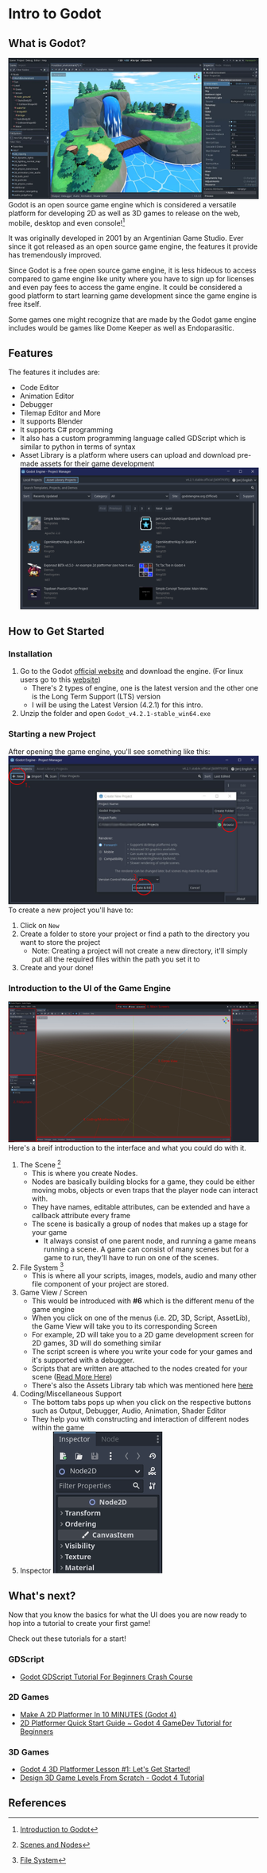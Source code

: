 # Intro to Godot

## What is Godot?
![Godot Game Engine.png](02-3d-outdoor-with-editor.png)
Godot is an open source game engine which is considered a versatile platform for developing 2D as well as 3D games to release on the web, mobile, desktop and even console![^1]

It was originally developed in 2001 by an Argentinian Game Studio. Ever since it got released as an open source game engine, the features it provide has tremendously improved.

Since Godot is a free open source game engine, it is less hideous to access compared to game engine like unity where you have to sign up for licenses and even pay fees to access the game engine.
It could be considered a good platform to start learning game development since the game engine is free itself.

Some games one might recognize that are made by the Godot game engine includes would be games like Dome Keeper as well as Endoparasitic.

## Features

The features it includes are:
- Code Editor
- Animation Editor
- Debugger
- Tilemap Editor and More
- It supports Blender
- It supports C# programming
- It also has a custom programming language called GDScript which is similar to python in terms of syntax
- Asset Library is a platform where users can upload and download pre-made assets for their game development
![Godot Asset Library](Godot-intro-2.jpg)

## How to Get Started
### Installation
1. Go to the Godot [official website](https://godotengine.org/) and download the engine. (For linux users go to this [website](https://godotengine.org/download/linux/))
	- There's 2 types of engine, one is the latest version and the other one is the Long Term Support (LTS) version
	- I will be using the Latest Version (4.2.1) for this intro.
2. Unzip the folder and open `Godot_v4.2.1-stable_win64.exe`
### Starting a new Project
After opening the game engine, you'll see something like this:
![Godot Project Menu](Godot-intro-1.jpg)
To create a new project you'll have to:
1. Click on `New`
2. Create a folder to store your project or find a path to the directory you want to store the project
	- Note: Creating a project will not create a new directory, it'll simply put all the required files within the path you set it to
3. Create and your done!
### Introduction to the UI of the Game Engine
![Godot Project View](Godot-intro-3.jpg)
Here's a breif introduction to the interface and what you could do with it.
1. The Scene [^2]
   - This is where you create Nodes.
   	- Nodes are basically building blocks for a game, they could be either moving mobs, objects or even traps that the player node can interact with.
   	- They have names, editable attributes, can be extended and have a callback attribute every frame
   - The scene is basically a group of nodes that makes up a stage for your game
        - It always consist of one parent node, and running a game means running a scene. A game can consist of many scenes but for a game to run, they'll have to run on one of the scenes.
2. File System [^3]
     - This is where all your scripts, images, models, audio and many other file component of your project are stored.
3. Game View / Screen
     - This would be introduced with **#6** which is the different menu of the game engine
     - When you click on one of the menus (i.e. 2D, 3D, Script, AssetLib), the Game View will take you to its corresponding Screen
	- For example, 2D will take you to a 2D game development screen for 2D games, 3D will do something similar
	- The script screen is where you write your code for your games and it's supported with a debugger.
 	- Scripts that are written are attached to the nodes created for your scene ([Read More Here](https://docs.godotengine.org/en/stable/getting_started/step_by_step/scripting_first_script.html))
  	- There's also the Assets Library tab which was mentioned here [here](#Features)
4. Coding/Miscellaneous Support
     - The bottom tabs pops up when you click on the respective buttons such as Output, Debugger, Audio, Animation, Shader Editor
     - They help you with constructing and interaction of different nodes within the game
5. Inspector
   	![Image of Inspector](editor_intro_inspector_dock.webp)
## What's next?
Now that you know the basics for what the UI does you are now ready to hop into a tutorial to create your first game!

Check out these tutorials for a start!
### GDScript
- [Godot GDScript Tutorial For Beginners Crash Course](https://www.youtube.com/watch?v=ytbwZgWvCfM)
### 2D Games
- [Make A 2D Platformer In 10 MINUTES (Godot 4)](https://www.youtube.com/watch?v=9u6edV5-EEI)
- [2D Platformer Quick Start Guide ~ Godot 4 GameDev Tutorial for Beginners](https://www.youtube.com/watch?v=43c-Sm5GMbc)
### 3D Games
- [Godot 4 3D Platformer Lesson #1: Let's Get Started!](https://www.youtube.com/watch?v=CI-cVKuSD1s&list=PLda3VoSoc_TTp8Ng3C57spnNkOw3Hm_35)
- [Design 3D Game Levels From Scratch - Godot 4 Tutorial](https://www.youtube.com/watch?v=dV6S_11pyzo)
## References
[^1]: [Introduction to Godot](https://docs.godotengine.org/en/stable/getting_started/introduction/introduction_to_godot.html)
[^2]: [Scenes and Nodes](https://docs.godotengine.org/en/3.1/getting_started/step_by_step/scenes_and_nodes.html#scenes)
[^3]: [File System](https://docs.godotengine.org/en/stable/getting_started/introduction/first_look_at_the_editor.html#:~:text=There%20are%20four%20main%20screen,design%20levels%20for%203D%20games.)
